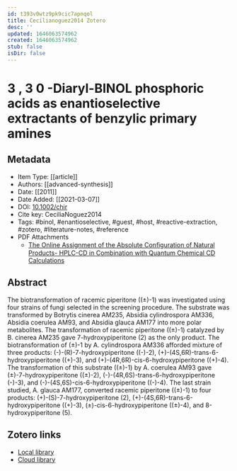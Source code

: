 ```yaml
---
id: t393v0wtz9pk9cic7apnqol
title: Cecilianoguez2014 Zotero
desc: ''
updated: 1646063574962
created: 1646063574962
stub: false
isDir: false
---
```

# 3 , 3 0 -Diaryl-BINOL phosphoric acids as enantioselective extractants of benzylic primary amines

## Metadata

* Item Type: [[article]]
* Authors: [[advanced-synthesis]]
* Date: [[2011]]
* Date Added: [[2021-03-07]]
* DOI: [10.1002/chir](https://doi.org/10.1002/chir)
* Cite key: CeciliaNoguez2014
* Tags: #binol, #enantioselective, #guest, #host, #reactive-extraction, #zotero, #literature-notes, #reference
* PDF Attachments
	- [The Online Assignment of the Absolute Conﬁguration  of Natural Products- HPLC-CD in Combination  with Quantum Chemical CD Calculations](zotero://open-pdf/library/items/RLZD3AYA)

## Abstract

The biotransformation of racemic piperitone ((±)-1) was investigated using four strains of fungi selected in the screening procedure. The substrate was transformed by Botrytis cinerea AM235, Absidia cylindrospora AM336, Absidia coerulea AM93, and Absidia glauca AM177 into more polar metabolites. The transformation of racemic piperitone ((±)-1) catalyzed by B. cinerea AM235 gave 7-hydroxypiperitone (2) as the only product. The biotransformation of (±)-1 by A. cylindrospora AM336 afforded mixture of three products: (-)-(R)-7-hydroxypiperitone ((-)-2), (+)-(4S,6R)-trans-6-hydroxypiperitone ((+)-3), and (+)-(4R,6R)-cis-6-hydroxypiperitone ((+)-4). The transformation of this substrate ((±)-1) by A. coerulea AM93 gave (±)-7-hydroxypiperitone ((±)-2), (-)-(4R,6S)-trans-6-hydroxypiperitone (-)-3), and (-)-(4S,6S)-cis-6-hydroxypiperitone ((-)-4). The last strain studied, A. glauca AM177, converted racemic piperitone ((±)-1) to four products: (+)-(S)-7-hydroxypiperitone (2), (+)-(4S,6R)-trans-6-hydroxypiperitone ((+)-3), (±)-cis-6-hydroxypiperitone ((±)-4), and 8-hydroxypiperitone (5).


##  Zotero links
* [Local library](zotero://select/items/1_YPDE5I8H)
* [Cloud library](http://zotero.org/users/7593438/items/YPDE5I8H)

